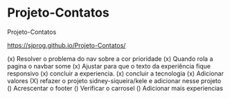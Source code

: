 # Projeto-Contatos


 Projeto-Contatos
 
 https://sjprog.github.io/Projeto-Contatos/

 (x) Resolver o problema do nav sobre a cor prioridade
 (x) Quando rola a pagina o navbar some
 (x) Ajustar para que o texto da experiência fique responsivo
 (x) concluir a experiencia.
 (x) concluir a tecnologia
 (x) Adicionar valores
 (X) refazer o projeto sidney-siqueira/kele e adicionar nesse projeto
 () Acrescentar o footer
 () Verificar o carrosel
 () Adicionar mais experiencias
 
